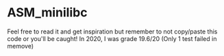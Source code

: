 # ASM_minilibc
Feel free to read it and get inspiration but remember to not copy/paste this code or you'll be caught!
In 2020, I was grade 19.6/20 (Only 1 test failed in memove)
